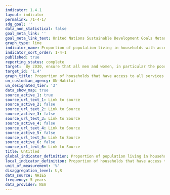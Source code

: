 ```yaml
---
indicator: 1.4.1
layout: indicator
permalink: /1-4-1/
sdg_goal: ''
data_non_statistical: false
goal_meta_link: ''
goal_meta_link_text: United Nations Sustainable Development Goals Metadata
graph_type: line
indicator_name: Proportion of population living in households with access to basic services
indicator_sort_order: 1-4-1
published: true
reporting_status: complete
target:  By 2030, ensure that all men and women, in particular the poor and the vulnerable, have equal rights to economic resources, as well as access to basic services, ownership and control over land and other forms of property, inheritance, natural resources, appropriate new technology and financial services, including microfinance
target_id: '1.4'
graph_title: Proportion of households that have access to all services (water, sanitation, transport, information)
un_custodian_agency: UN-Habitat
un_designated_tier: '3'
data_show_map: true
source_active_1: true
source_url_text_1: Link to source
source_active_2: false
source_url_text_2: Link to Source
source_active_3: false
source_url_text_3: Link to Source
source_active_4: false
source_url_text_4: Link to Source
source_active_5: false
source_url_text_5: Link to Source
source_active_6: false
source_url_text_6: Link to Source
title: Untitled
global_indicator_definition: Proportion of population living in households with access to basic services
local_indicator_definition: Proportion of households that have access to all services (water, sanitation, transport, information)
unit_of_measurement: '%'
disaggregation_level: U,R
data_source: NHIES
frequency: 5 years
data_provider: NSA
---
```

